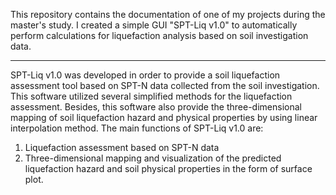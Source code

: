 This repository contains the documentation of one of my projects during the master's study. I created a simple GUI "SPT-Liq v1.0" to automatically perform calculations for liquefaction analysis based on soil investigation data.

***

SPT-Liq v1.0 was developed in order to provide a soil liquefaction assessment tool based on SPT-N data collected from the soil investigation. This software utilized several simplified methods for the liquefaction assessment. Besides, this software also provide the three-dimensional mapping of soil liquefaction hazard and physical properties by using linear interpolation method. The main functions of SPT-Liq v1.0 are:
1) Liquefaction assessment based on SPT-N data 
2) Three-dimensional mapping and visualization of the predicted liquefaction hazard and soil physical properties in the form of surface plot.
